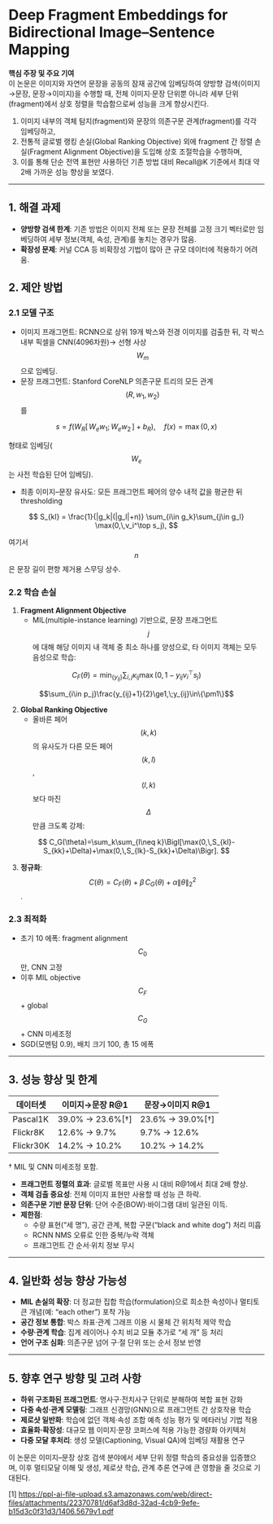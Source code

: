 # Deep Fragment Embeddings for Bidirectional Image–Sentence Mapping

**핵심 주장 및 주요 기여**  
이 논문은 이미지와 자연어 문장을 공동의 잠재 공간에 임베딩하여 양방향 검색(이미지→문장, 문장→이미지)을 수행할 때, 전체 이미지·문장 단위뿐 아니라 세부 단위(fragment)에서 상호 정렬을 학습함으로써 성능을 크게 향상시킨다.  
1. 이미지 내부의 객체 탐지(fragment)와 문장의 의존구문 관계(fragment)를 각각 임베딩하고,  
2. 전통적 글로벌 랭킹 손실(Global Ranking Objective) 외에 fragment 간 정렬 손실(Fragment Alignment Objective)을 도입해 상호 조절학습을 수행하며,  
3. 이를 통해 단순 전역 표현만 사용하던 기존 방법 대비 Recall@K 기준에서 최대 약 2배 가까운 성능 향상을 보였다.

***

## 1. 해결 과제  
- **양방향 검색 한계**: 기존 방법은 이미지 전체 또는 문장 전체를 고정 크기 벡터로만 임베딩하여 세부 정보(객체, 속성, 관계)를 놓치는 경우가 많음.  
- **확장성 문제**: 커널 CCA 등 비확장성 기법이 많아 큰 규모 데이터에 적용하기 어려움.  

## 2. 제안 방법  
### 2.1 모델 구조  
- 이미지 프래그먼트: RCNN으로 상위 19개 박스와 전경 이미지를 검출한 뒤, 각 박스 내부 픽셀을 CNN(4096차원)→ 선형 사상 $$W_m$$으로 임베딩.  
- 문장 프래그먼트: Stanford CoreNLP 의존구문 트리의 모든 관계 $$(R, w_1, w_2)$$를  

$$
    s = f\bigl(W_R [\,W_e w_1;\,W_e w_2\,] + b_R\bigr),\quad
    f(x)=\max(0,x)
  $$  
  
  형태로 임베딩($$W_e$$는 사전 학습된 단어 임베딩).  
- 최종 이미지–문장 유사도: 모든 프래그먼트 페어의 양수 내적 값을 평균한 뒤 thresholding  

$$
    S_{kl} = \frac{1}{|g_k|(|g_l|+n)} \sum_{i\in g_k}\sum_{j\in g_l} \max(0,\,v_i^\top s_j),
  $$  
  
  여기서 $$n$$은 문장 길이 편향 제거용 스무딩 상수.

### 2.2 학습 손실  
1. **Fragment Alignment Objective**  
   - MIL(multiple-instance learning) 기반으로, 문장 프래그먼트 $$j$$에 대해 해당 이미지 내 객체 중 최소 하나를 양성으로, 타 이미지 객체는 모두 음성으로 학습:  

$$
       C_F(\theta) = \min_{\{y_{ij}\}}
       \sum_{i,j} \kappa_{ij} \max\bigl(0,\,1 - y_{ij} v_i^\top s_j\bigr)
     $$
     
  $$\sum_{i\in p_j}\frac{y_{ij}+1}{2}\ge1,\;y_{ij}\in\{\pm1\}$$

2. **Global Ranking Objective**  
   - 올바른 페어 $$(k,k)$$의 유사도가 다른 모든 페어 $$(k,l)$$, $$(l,k)$$보다 마진 $$\Delta$$만큼 크도록 강제:

$$
       C_G(\theta)=\sum_k\sum_{l\neq k}\Bigl[\max(0,\,S_{kl}-S_{kk}+\Delta)+\max(0,\,S_{lk}-S_{kk}+\Delta)\Bigr].
     $$

3. **정규화**: $$C(\theta)=C_F(\theta)+\beta\,C_G(\theta)+\alpha\|\theta\|_2^2$$.

### 2.3 최적화  
- 초기 10 에폭: fragment alignment $$C_0$$만, CNN 고정  
- 이후 MIL objective $$C_F$$ + global $$C_G$$ + CNN 미세조정  
- SGD(모멘텀 0.9), 배치 크기 100, 총 15 에폭

***

## 3. 성능 향상 및 한계  
| 데이터셋 | 이미지→문장 R@1 | 문장→이미지 R@1 |
|-----------|-----------------|-----------------|
| Pascal1K  | 39.0% → 23.6%[†] | 23.6% → 39.0%[†] |
| Flickr8K  | 12.6% → 9.7%    | 9.7% → 12.6%    |
| Flickr30K | 14.2% → 10.2%   | 10.2% → 14.2%   |

† MIL 및 CNN 미세조정 포함.  
- **프래그먼트 정렬의 효과**: 글로벌 목표만 사용 시 대비 R@1에서 최대 2배 향상.  
- **객체 검출 중요성**: 전체 이미지 표현만 사용할 때 성능 큰 하락.  
- **의존구문 기반 문장 단위**: 단어 수준(BOW)·바이그램 대비 일관된 이득.  
- **제한점**:  
  - 수량 표현(“세 명”), 공간 관계, 복합 구문(“black and white dog”) 처리 미흡  
  - RCNN NMS 오류로 인한 중복/누락 객체  
  - 프래그먼트 간 순서·위치 정보 무시

***

## 4. 일반화 성능 향상 가능성  
- **MIL 손실의 확장**: 더 정교한 집합 학습(formulation)으로 희소한 속성이나 멀티토큰 개념(예: “each other”) 포착 가능  
- **공간 정보 통합**: 박스 좌표·관계 그래프 이용 시 물체 간 위치적 제약 학습  
- **수량·관계 학습**: 집계 레이어나 수치 비교 모듈 추가로 “세 개” 등 처리  
- **언어 구조 심화**: 의존구문 넘어 구·절 단위 또는 순서 정보 반영

***

## 5. 향후 연구 방향 및 고려 사항  
- **하위 구조화된 프래그먼트**: 명사구·전치사구 단위로 분해하여 복합 표현 강화  
- **다중 속성·관계 모델링**: 그래프 신경망(GNN)으로 프래그먼트 간 상호작용 학습  
- **제로샷 일반화**: 학습에 없던 객체·속성 조합 예측 성능 평가 및 메타러닝 기법 적용  
- **효율화·확장성**: 대규모 웹 이미지·문장 코퍼스에 적용 가능한 경량화 아키텍처  
- **다중 모달 후처리**: 생성 모델(Captioning, Visual QA)에 임베딩 재활용 연구

이 논문은 이미지–문장 상호 검색 분야에서 세부 단위 정렬 학습의 중요성을 입증했으며, 이후 멀티모달 이해 및 생성, 제로샷 학습, 관계 추론 연구에 큰 영향을 줄 것으로 기대된다.

[1] https://ppl-ai-file-upload.s3.amazonaws.com/web/direct-files/attachments/22370781/d6af3d8d-32ad-4cb9-9efe-b15d3c0f31d3/1406.5679v1.pdf
